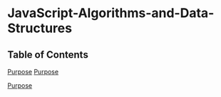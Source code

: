 # JavaScript-Algorithms-and-Data-Structures

## Table of Contents

[Purpose](Link)
[Purpose](Link)

[Purpose](Link)

